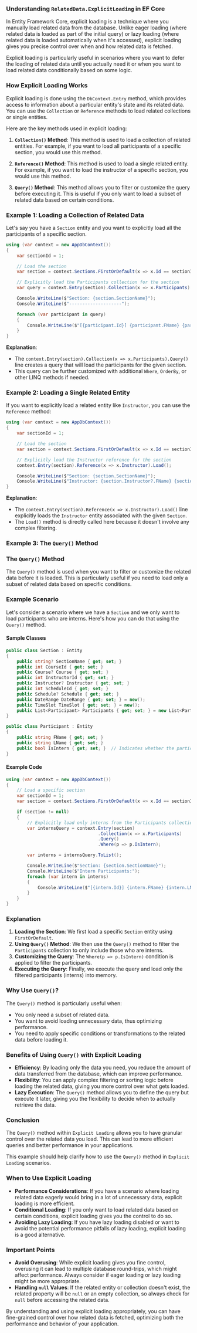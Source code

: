 ### Understanding `RelatedData.ExplicitLoading` in EF Core

In Entity Framework Core, explicit loading is a technique where you manually load related data from the database. Unlike eager loading (where related data is loaded as part of the initial query) or lazy loading (where related data is loaded automatically when it's accessed), explicit loading gives you precise control over when and how related data is fetched.

Explicit loading is particularly useful in scenarios where you want to defer the loading of related data until you actually need it or when you want to load related data conditionally based on some logic.

### How Explicit Loading Works

Explicit loading is done using the `DbContext.Entry` method, which provides access to information about a particular entity's state and its related data. You can use the `Collection` or `Reference` methods to load related collections or single entities.

Here are the key methods used in explicit loading:

1. **`Collection()` Method**: This method is used to load a collection of related entities. For example, if you want to load all participants of a specific section, you would use this method.

2. **`Reference()` Method**: This method is used to load a single related entity. For example, if you want to load the instructor of a specific section, you would use this method.

3. **`Query()` Method**: This method allows you to filter or customize the query before executing it. This is useful if you only want to load a subset of related data based on certain conditions.

### Example 1: Loading a Collection of Related Data

Let's say you have a `Section` entity and you want to explicitly load all the participants of a specific section.

```csharp
using (var context = new AppDbContext())
{
    var sectionId = 1;

    // Load the section
    var section = context.Sections.FirstOrDefault(x => x.Id == sectionId);

    // Explicitly load the Participants collection for the section
    var query = context.Entry(section).Collection(x => x.Participants).Query();

    Console.WriteLine($"Section: {section.SectionName}");
    Console.WriteLine($"--------------------");

    foreach (var participant in query)
    {
        Console.WriteLine($"[{participant.Id}] {participant.FName} {participant.LName}");
    }
}
```

**Explanation**:
- The `context.Entry(section).Collection(x => x.Participants).Query()` line creates a query that will load the participants for the given section. 
- This query can be further customized with additional `Where`, `OrderBy`, or other LINQ methods if needed.

### Example 2: Loading a Single Related Entity

If you want to explicitly load a related entity like `Instructor`, you can use the `Reference` method:

```csharp
using (var context = new AppDbContext())
{
    var sectionId = 1;

    // Load the section
    var section = context.Sections.FirstOrDefault(x => x.Id == sectionId);

    // Explicitly load the Instructor reference for the section
    context.Entry(section).Reference(x => x.Instructor).Load();

    Console.WriteLine($"Section: {section.SectionName}");
    Console.WriteLine($"Instructor: {section.Instructor?.FName} {section.Instructor?.LName}");
}
```

**Explanation**:
- The `context.Entry(section).Reference(x => x.Instructor).Load()` line explicitly loads the `Instructor` entity associated with the given `Section`.
- The `Load()` method is directly called here because it doesn't involve any complex filtering.


### Example 3: The `Query()` Method

### The `Query()` Method

The `Query()` method is used when you want to filter or customize the related data before it is loaded. This is particularly useful if you need to load only a subset of related data based on specific conditions.

### Example Scenario

Let's consider a scenario where we have a `Section` and we only want to load participants who are interns. Here's how you can do that using the `Query()` method.

#### Sample Classes

```csharp
public class Section : Entity
{
    public string? SectionName { get; set; }
    public int CourseId { get; set; }
    public Course? Course { get; set; }
    public int InstructorId { get; set; }
    public Instructor? Instructor { get; set; }
    public int ScheduleId { get; set; }
    public Schedule? Schedule { get; set; }
    public DateRange DateRange { get; set; } = new();
    public TimeSlot TimeSlot { get; set; } = new();
    public List<Participant> Participants { get; set; } = new List<Participant>();
}

public class Participant : Entity
{
    public string FName { get; set; }
    public string LName { get; set; }
    public bool IsIntern { get; set; }  // Indicates whether the participant is an intern
}
```

#### Example Code

```csharp
using (var context = new AppDbContext())
{
    // Load a specific section
    var sectionId = 1;
    var section = context.Sections.FirstOrDefault(x => x.Id == sectionId);

    if (section != null)
    {
        // Explicitly load only interns from the Participants collection
        var internsQuery = context.Entry(section)
                                   .Collection(x => x.Participants)
                                   .Query()
                                   .Where(p => p.IsIntern);

        var interns = internsQuery.ToList();

        Console.WriteLine($"Section: {section.SectionName}");
        Console.WriteLine($"Intern Participants:");
        foreach (var intern in interns)
        {
            Console.WriteLine($"[{intern.Id}] {intern.FName} {intern.LName}");
        }
    }
}
```

### Explanation

1. **Loading the Section**: We first load a specific `Section` entity using `FirstOrDefault`.
2. **Using `Query()` Method**: We then use the `Query()` method to filter the `Participants` collection to only include those who are interns.
3. **Customizing the Query**: The `Where(p => p.IsIntern)` condition is applied to filter the participants.
4. **Executing the Query**: Finally, we execute the query and load only the filtered participants (interns) into memory.

### Why Use `Query()`?

The `Query()` method is particularly useful when:
- You only need a subset of related data.
- You want to avoid loading unnecessary data, thus optimizing performance.
- You need to apply specific conditions or transformations to the related data before loading it.


### Benefits of Using `Query()` with Explicit Loading

- **Efficiency**: By loading only the data you need, you reduce the amount of data transferred from the database, which can improve performance.
- **Flexibility**: You can apply complex filtering or sorting logic before loading the related data, giving you more control over what gets loaded.
- **Lazy Execution**: The `Query()` method allows you to define the query but execute it later, giving you the flexibility to decide when to actually retrieve the data.

### Conclusion

The `Query()` method within `Explicit Loading` allows you to have granular control over the related data you load. This can lead to more efficient queries and better performance in your applications.

This example should help clarify how to use the `Query()` method in `Explicit Loading` scenarios.


### When to Use Explicit Loading

- **Performance Considerations**: If you have a scenario where loading related data eagerly would bring in a lot of unnecessary data, explicit loading is more efficient.
- **Conditional Loading**: If you only want to load related data based on certain conditions, explicit loading gives you the control to do so.
- **Avoiding Lazy Loading**: If you have lazy loading disabled or want to avoid the potential performance pitfalls of lazy loading, explicit loading is a good alternative.

### Important Points

- **Avoid Overusing**: While explicit loading gives you fine control, overusing it can lead to multiple database round-trips, which might affect performance. Always consider if eager loading or lazy loading might be more appropriate.
- **Handling `null` Values**: If the related entity or collection doesn't exist, the related property will be `null` or an empty collection, so always check for `null` before accessing the related data.

By understanding and using explicit loading appropriately, you can have fine-grained control over how related data is fetched, optimizing both the performance and behavior of your application.